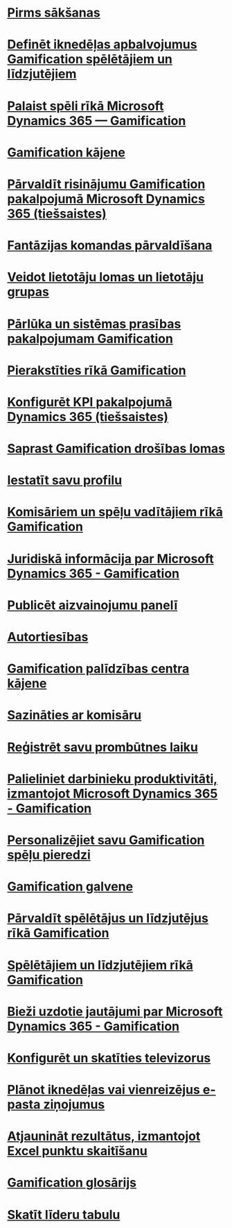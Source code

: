 # [Pirms sākšanas](before-you-get-started.md)
# [Definēt iknedēļas apbalvojumus Gamification spēlētājiem un līdzjutējiem](define-weekly-awards-for-gamification-players-and-fans.md)
# [Palaist spēli rīkā Microsoft Dynamics 365 — Gamification](run-a-game-in-dynamics-365-gamification.md)
# [Gamification kājene](gamification-footer.md)
# [Pārvaldīt risinājumu Gamification pakalpojumā Microsoft Dynamics 365 (tiešsaistes)](manage-gamification-in-dynamics-365-online.md)
# [Fantāzijas komandas pārvaldīšana](manage-a-fantasy-team.md)
# [Veidot lietotāju lomas un lietotāju grupas](create-user-roles-and-user-groups.md)
# [Pārlūka un sistēmas prasības pakalpojumam Gamification](browser-and-system-requirements-for-gamification.md)
# [Pierakstīties rīkā Gamification](sign-in-to-gamification.md)
# [Konfigurēt KPI pakalpojumā Dynamics 365 (tiešsaistes)](configure-kpis-in-dynamics-365-online.md)
# [Saprast Gamification drošības lomas](understand-gamification-security-roles.md)
# [Iestatīt savu profilu](set-up-your-profile.md)
# [Komisāriem un spēļu vadītājiem rīkā Gamification](for-commissioners-and-game-managers-in-gamification.md)
# [Juridiskā informācija par Microsoft Dynamics 365 - Gamification](legal-information-about-dynamics-365-gamification.md)
# [Publicēt aizvainojumu panelī](post-on-smack-talk.md)
# [Autortiesības](copyright.md)
# [Gamification palīdzības centra kājene](gamification-help-center-footer.md)
# [Sazināties ar komisāru](contact-a-commissioner.md)
# [Reģistrēt savu prombūtnes laiku](log-your-time-off.md)
# [Palieliniet darbinieku produktivitāti, izmantojot Microsoft Dynamics 365 - Gamification](increase-employee-productivity-with-dynamics-365-gamification.md)
# [Personalizējiet savu Gamification spēļu pieredzi](personalize-your-gamification-game-experience.md)
# [Gamification galvene](gamification-header.md)
# [Pārvaldīt spēlētājus un līdzjutējus rīkā Gamification](manage-players-and-fans-in-gamification.md)
# [Spēlētājiem un līdzjutējiem rīkā Gamification](for-players-and-fans-in-gamification.md)
# [Bieži uzdotie jautājumi par Microsoft Dynamics 365 - Gamification](frequently-asked-questions-about-dynamics-365-gamification.md)
# [Konfigurēt un skatīties televizorus](configure-and-view-tvs.md)
# [Plānot iknedēļas vai vienreizējus e-pasta ziņojumus](schedule-weekly-or-one-time-emails.md)
# [Atjaunināt rezultātus, izmantojot Excel punktu skaitīšanu](update-scores-using-excel-point-scoring.md)
# [Gamification glosārijs](gamification-glossary.md)
# [Skatīt līderu tabulu](view-the-leaderboard.md)
